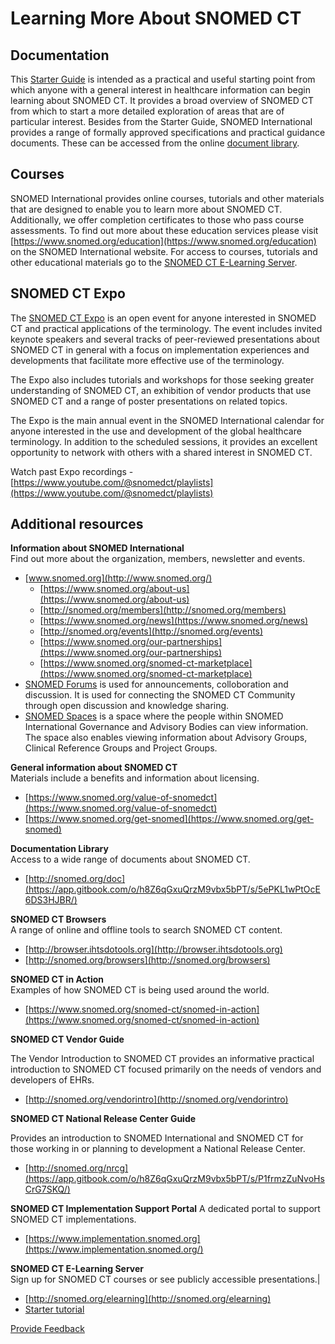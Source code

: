 # Learning More About SNOMED CT

## Documentation

This [Starter Guide](../) is intended as a practical and useful starting point from which anyone with a general interest in healthcare information can begin learning about SNOMED CT. It provides a broad overview of SNOMED CT from which to start a more detailed exploration of areas that are of particular interest. Besides from the Starter Guide, SNOMED International provides a range of formally approved specifications and practical guidance documents. These can be accessed from the online [document library](https://app.gitbook.com/o/h8Z6qGxuQrzM9vbx5bPT/s/5ePKL1wPtOcE6DS3HJBR/).

## Courses

SNOMED International provides online courses, tutorials and other materials that are designed to enable you to learn more about SNOMED CT. Additionally, we offer completion certificates to those who pass course assessments. To find out more about these education services please visit [https://www.snomed.org/education](https://www.snomed.org/education) on the SNOMED International website. For access to courses, tutorials and other educational materials go to the [SNOMED CT E-Learning Server](http://snomed.org/elearning).

## SNOMED CT Expo

The [SNOMED CT Expo](https://www.snomed.org/snomedct-expo) is an open event for anyone interested in SNOMED CT and practical applications of the terminology. The event includes invited keynote speakers and several tracks of peer-reviewed presentations about SNOMED CT in general with a focus on implementation experiences and developments that facilitate more effective use of the terminology.

The Expo also includes tutorials and workshops for those seeking greater understanding of SNOMED CT, an exhibition of vendor products that use SNOMED CT and a range of poster presentations on related topics.

The Expo is the main annual event in the SNOMED International calendar for anyone interested in the use and development of the global healthcare terminology. In addition to the scheduled sessions, it provides an excellent opportunity to network with others with a shared interest in SNOMED CT.

Watch past Expo recordings - [https://www.youtube.com/@snomedct/playlists](https://www.youtube.com/@snomedct/playlists)

## Additional resources

**Information about SNOMED International**\
Find out more about the organization, members, newsletter and events.

* [www.snomed.org](http://www.snomed.org/)
  * [https://www.snomed.org/about-us](https://www.snomed.org/about-us)
  * [http://snomed.org/members](http://snomed.org/members)
  * [https://www.snomed.org/news](https://www.snomed.org/news)
  * [http://snomed.org/events](http://snomed.org/events)
  * [https://www.snomed.org/our-partnerships](https://www.snomed.org/our-partnerships)
  * [https://www.snomed.org/snomed-ct-marketplace](https://www.snomed.org/snomed-ct-marketplace)
* [SNOMED Forums](https://forums.snomed.org/) is used for announcements, colloboration and discussion. It is used for connecting the SNOMED CT Community through open discussion and knowledge sharing.
* [SNOMED Spaces](https://conf.spaces.snomed.org/wiki/spaces) is a space where the people within SNOMED International Governance and Advisory Bodies can view information. The space also enables viewing information about Advisory Groups, Clinical Reference Groups and Project Groups.

**General information about SNOMED CT**\
Materials include a benefits and information about licensing.

* [https://www.snomed.org/value-of-snomedct](https://www.snomed.org/value-of-snomedct)
* [https://www.snomed.org/get-snomed](https://www.snomed.org/get-snomed)

**Documentation Library**\
Access to a wide range of documents about SNOMED CT.

* [http://snomed.org/doc](https://app.gitbook.com/o/h8Z6qGxuQrzM9vbx5bPT/s/5ePKL1wPtOcE6DS3HJBR/)

**SNOMED CT Browsers**\
A range of online and offline tools to search SNOMED CT content.

* [http://browser.ihtsdotools.org](http://browser.ihtsdotools.org)
* [http://snomed.org/browsers](http://snomed.org/browsers)

**SNOMED CT in Action**\
Examples of how SNOMED CT is being used around the world.

* [https://www.snomed.org/snomed-ct/snomed-in-action](https://www.snomed.org/snomed-ct/snomed-in-action)

**SNOMED CT Vendor Guide**

The Vendor Introduction to SNOMED CT provides an informative practical introduction to SNOMED CT focused primarily on the needs of vendors and developers of EHRs.

* [http://snomed.org/vendorintro](http://snomed.org/vendorintro)

**SNOMED CT National Release Center Guide**

Provides an introduction to SNOMED International and SNOMED CT for those working in or planning to development a National Release Center.

* [http://snomed.org/nrcg](https://app.gitbook.com/o/h8Z6qGxuQrzM9vbx5bPT/s/P1frmzZuNvoHsCrG7SKQ/)

**SNOMED CT Implementation Support Portal** A dedicated portal to support SNOMED CT implementations.

* [https://www.implementation.snomed.org](https://www.implementation.snomed.org/)

**SNOMED CT E-Learning Server**\
Sign up for SNOMED CT courses or see publicly accessible presentations.|

* [http://snomed.org/elearning](http://snomed.org/elearning)
* [Starter tutorial](https://elearning.ihtsdotools.org/course/view.php?id=5\&section=1)

<a href="https://docs.google.com/forms/d/e/1FAIpQLScTmbZIf0UEQwYDkY27EEWBkaiYkHSbR0_9DmFrMLXoQLyL7Q/viewform?usp=pp_url&#x26;entry.1767247133=Starter+Guide&#x26;entry.670899847=Learning%20More%20About%20SNOMED%20CT" class="button primary">Provide Feedback</a>
